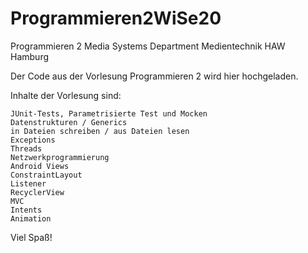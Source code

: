 # Programmieren2WiSe20

Programmieren 2
Media Systems
Department Medientechnik
HAW Hamburg

Der Code aus der Vorlesung Programmieren 2 wird hier hochgeladen.

Inhalte der Vorlesung sind:

    JUnit-Tests, Parametrisierte Test und Mocken
    Datenstrukturen / Generics
    in Dateien schreiben / aus Dateien lesen
    Exceptions
    Threads
    Netzwerkprogrammierung
    Android Views
    ConstraintLayout
    Listener
    RecyclerView
    MVC
    Intents
    Animation
    

Viel Spaß!
